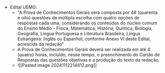 - Edital UEMG:
	- "A Prova de Conhecimentos Gerais será composta por 48 (quarenta e oito) questões de múltipla escolha com quatro opções de respostas cada uma, considerando os conteúdos do núcleo comum do Ensino Médio - Física, Matemática, História, Química, Biologia, Geografia, Língua Portuguesa e Literatura Brasileira, Língua Estrangeira: Inglês ou Espanhol, conforme Anexo VI deste Edital, acrescida da redação"
	- A Prova de Conhecimentos Gerais deverá ser realizada em até 4 (quatro) horas, incluído, nesse tempo, o preenchimento do Cartão de Respostas das questões objetivas e a produção do texto da redação.
	- ![[Pasted image 20241112214412.png]]